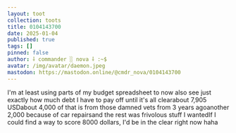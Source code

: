 ```yaml
---
layout: toot
collection: toots
title: 0104143700
date: 2025-01-04
published: true
tags: []
pinned: false
author: ⸸ commander ░ nova ⸸ :~$
avatar: /img/avatar/daemon.jpeg
mastodon: https://mastodon.online/@cmdr_nova/0104143700
---
```


I'm at least using parts of my budget spreadsheet to now also see just exactly how much debt I have to pay off until it's all clearabout 7,905 USDabout 4,000 of that is from those damned vets from 3 years agoanother 2,000 because of car repairsand the rest was frivolous stuff I wantedIf I could find a way to score 8000 dollars, I'd be in the clear right now haha
